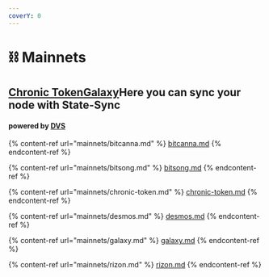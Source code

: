 ```yaml
---
coverY: 0
---
```


# ⛓ Mainnets

## [Chronic Token](https://app.gitbook.com/s/mLaXrPDDRtBJtVYjHual/\~/changes/aiTQQVhyOFO6oP5GPWSu/mainnets/chronic-token)[Galaxy](https://app.gitbook.com/s/mLaXrPDDRtBJtVYjHual/\~/changes/aiTQQVhyOFO6oP5GPWSu/mainnets/galaxy)Here you can sync your node with State-Sync

#### powered by [DVS](https://validators.network/)

{% content-ref url="mainnets/bitcanna.md" %}
[bitcanna.md](mainnets/bitcanna.md)
{% endcontent-ref %}

{% content-ref url="mainnets/bitsong.md" %}
[bitsong.md](mainnets/bitsong.md)
{% endcontent-ref %}

{% content-ref url="mainnets/chronic-token.md" %}
[chronic-token.md](mainnets/chronic-token.md)
{% endcontent-ref %}

{% content-ref url="mainnets/desmos.md" %}
[desmos.md](mainnets/desmos.md)
{% endcontent-ref %}

{% content-ref url="mainnets/galaxy.md" %}
[galaxy.md](mainnets/galaxy.md)
{% endcontent-ref %}

{% content-ref url="mainnets/rizon.md" %}
[rizon.md](mainnets/rizon.md)
{% endcontent-ref %}
